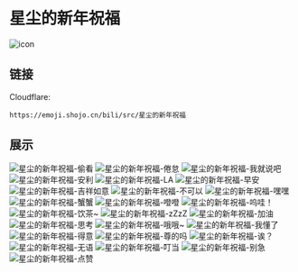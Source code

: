 # 星尘的新年祝福
![icon](https://emoji.shojo.cn/bili/src/星尘的新年祝福/icon.png)
## 链接
Cloudflare:
```
https://emoji.shojo.cn/bili/src/星尘的新年祝福
```
## 展示
![星尘的新年祝福-偷看](https://emoji.shojo.cn/bili/src/星尘的新年祝福/星尘的新年祝福-偷看.png)
![星尘的新年祝福-倦怠](https://emoji.shojo.cn/bili/src/星尘的新年祝福/星尘的新年祝福-倦怠.png)
![星尘的新年祝福-我就说吧](https://emoji.shojo.cn/bili/src/星尘的新年祝福/星尘的新年祝福-我就说吧.png)
![星尘的新年祝福-安利](https://emoji.shojo.cn/bili/src/星尘的新年祝福/星尘的新年祝福-安利.png)
![星尘的新年祝福-LA](https://emoji.shojo.cn/bili/src/星尘的新年祝福/星尘的新年祝福-LA.png)
![星尘的新年祝福-早安](https://emoji.shojo.cn/bili/src/星尘的新年祝福/星尘的新年祝福-早安.png)
![星尘的新年祝福-吉祥如意](https://emoji.shojo.cn/bili/src/星尘的新年祝福/星尘的新年祝福-吉祥如意.png)
![星尘的新年祝福-不可以](https://emoji.shojo.cn/bili/src/星尘的新年祝福/星尘的新年祝福-不可以.png)
![星尘的新年祝福-嘿嘿](https://emoji.shojo.cn/bili/src/星尘的新年祝福/星尘的新年祝福-嘿嘿.png)
![星尘的新年祝福-蟹蟹](https://emoji.shojo.cn/bili/src/星尘的新年祝福/星尘的新年祝福-蟹蟹.png)
![星尘的新年祝福-噔噔](https://emoji.shojo.cn/bili/src/星尘的新年祝福/星尘的新年祝福-噔噔.png)
![星尘的新年祝福-呜哇！](https://emoji.shojo.cn/bili/src/星尘的新年祝福/星尘的新年祝福-呜哇！.png)
![星尘的新年祝福-饮茶~](https://emoji.shojo.cn/bili/src/星尘的新年祝福/星尘的新年祝福-饮茶~.png)
![星尘的新年祝福-zZzZ](https://emoji.shojo.cn/bili/src/星尘的新年祝福/星尘的新年祝福-zZzZ.png)
![星尘的新年祝福-加油](https://emoji.shojo.cn/bili/src/星尘的新年祝福/星尘的新年祝福-加油.png)
![星尘的新年祝福-思考](https://emoji.shojo.cn/bili/src/星尘的新年祝福/星尘的新年祝福-思考.png)
![星尘的新年祝福-哦哦~](https://emoji.shojo.cn/bili/src/星尘的新年祝福/星尘的新年祝福-哦哦~.png)
![星尘的新年祝福-我懂了](https://emoji.shojo.cn/bili/src/星尘的新年祝福/星尘的新年祝福-我懂了.png)
![星尘的新年祝福-得意](https://emoji.shojo.cn/bili/src/星尘的新年祝福/星尘的新年祝福-得意.png)
![星尘的新年祝福-尊的吗](https://emoji.shojo.cn/bili/src/星尘的新年祝福/星尘的新年祝福-尊的吗.png)
![星尘的新年祝福-诶？](https://emoji.shojo.cn/bili/src/星尘的新年祝福/星尘的新年祝福-诶？.png)
![星尘的新年祝福-无语](https://emoji.shojo.cn/bili/src/星尘的新年祝福/星尘的新年祝福-无语.png)
![星尘的新年祝福-叮当](https://emoji.shojo.cn/bili/src/星尘的新年祝福/星尘的新年祝福-叮当.png)
![星尘的新年祝福-别急](https://emoji.shojo.cn/bili/src/星尘的新年祝福/星尘的新年祝福-别急.png)
![星尘的新年祝福-点赞](https://emoji.shojo.cn/bili/src/星尘的新年祝福/星尘的新年祝福-点赞.png)
